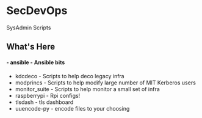 # SecDevOps
SysAdmin Scripts

## What's Here
#### - ansible - Ansible bits
- kdcdeco - Scripts to help deco legacy infra
- modprincs - Scripts to help modify large number of MIT Kerberos users
- monitor_suite - Scripts to help monitor a small set of infra
- raspberrypi - Rpi configs!
- tlsdash - tls dashboard 
- uuencode-py - encode files to your choosing

